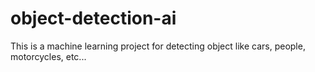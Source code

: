 # object-detection-ai
This is a machine learning project for detecting object like cars, people, motorcycles, etc...
